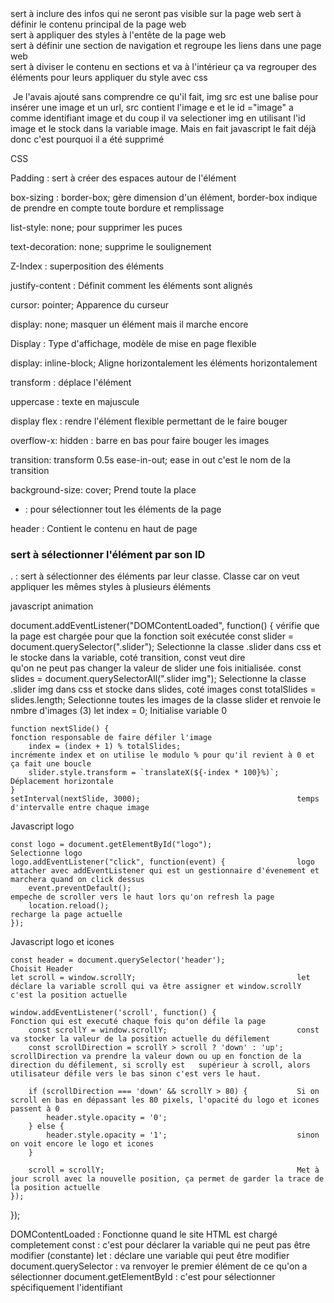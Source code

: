<head> sert à inclure des infos qui ne seront pas visible sur la page web

<body> sert à définir le contenu principal de la page web

<section class="header"> sert à appliquer des styles à l'entête de la page web

<nav> sert à définir une section de navigation et regroupe les liens dans une page web

<div class=""> sert à diviser le contenu en sections et va à l'intérieur ça va regrouper des éléments pour leurs appliquer du style avec css

<img src="" id="image"> Je l'avais ajouté sans comprendre ce qu'il fait, img src est une balise pour insérer une image et un url, src contient l'image e et le id ="image" a comme identifiant image et du coup il va selectioner img en utilisant l'id image et le stock dans la variable image. Mais en fait javascript le fait déjà donc c'est pourquoi il a été supprimé


CSS

Padding : sert à créer des espaces autour de l'élément

box-sizing : border-box; gère dimension d'un élément, border-box indique de prendre en compte toute bordure et remplissage

list-style: none; pour supprimer les puces

text-decoration: none; supprime le soulignement

Z-Index : superposition des éléments

justify-content : Définit comment les éléments sont alignés

cursor: pointer; Apparence du curseur

display: none; masquer un élément mais il marche encore

Display : Type d'affichage, modèle de mise en page flexible

display: inline-block; Aligne horizontalement les éléments horizontalement

transform : déplace l'élément

uppercase : texte en majuscule

display flex : rendre l'élément flexible permettant de le faire bouger

overflow-x: hidden : barre en bas pour faire bouger les images

transition: transform 0.5s ease-in-out; ease in out c'est le nom de la transition

background-size: cover; Prend toute la place

* : pour sélectionner tout les éléments de la page

header : Contient le contenu en haut de page

# sert à sélectionner l'élément par son ID

. : sert à sélectionner des éléments par leur classe. Classe car on veut appliquer les mêmes styles à plusieurs éléments



javascript animation

document.addEventListener("DOMContentLoaded", function() {          vérifie que la page est chargée pour que la fonction soit exécutée
    const slider = document.querySelector(".slider");               Selectionne la classe .slider dans css et le stocke dans la variable, coté transition, const veut dire  
                                                                    qu'on ne peut pas changer la valeur de slider une fois initialisée.
    const slides = document.querySelectorAll(".slider img");        Selectionne la classe .slider img dans css et stocke dans slides, coté images
    const totalSlides = slides.length;                              Selectionne toutes les images de la classe slider et renvoie le nmbre d'images (3)
    let index = 0;                                                  Initialise variable 0

    function nextSlide() {                                          fonction responsable de faire défiler l'image
        index = (index + 1) % totalSlides;                          incrémente index et on utilise le modulo % pour qu'il revient à 0 et ça fait une boucle
        slider.style.transform = `translateX(${-index * 100}%)`;    Déplacement horizontale
    }
    setInterval(nextSlide, 3000);                                   temps d'intervalle entre chaque image


Javascript logo

    const logo = document.getElementById("logo");                   Selectionne logo 
    logo.addEventListener("click", function(event) {                logo attacher avec addEventListener qui est un gestionnaire d'évenement et marchera quand on click dessus
        event.preventDefault();                                     empeche de scroller vers le haut lors qu'on refresh la page
        location.reload();                                          recharge la page actuelle
    });


Javascript logo et icones

    const header = document.querySelector('header');                Choisit Header
    let scroll = window.scrollY;                                    let déclare la variable scroll qui va être assigner et window.scrollY c'est la position actuelle     

    window.addEventListener('scroll', function() {                  Fonction qui est executé chaque fois qu'on défile la page
        const scrollY = window.scrollY;                             const va stocker la valeur de la position actuelle du défilement 
        const scrollDirection = scrollY > scroll ? 'down' : 'up';   scrollDirection va prendre la valeur down ou up en fonction de la direction du défilement, si scrolly est   supérieur à scroll, alors utilisateur défile vers le bas sinon c'est vers le haut.

        if (scrollDirection === 'down' && scrollY > 80) {           Si on scroll en bas en dépassant les 80 pixels, l'opacité du logo et icones passent à 0
            header.style.opacity = '0'; 
        } else {
            header.style.opacity = '1';                             sinon on voit encore le logo et icones
        }

        scroll = scrollY;                                           Met à jour scroll avec la nouvelle position, ça permet de garder la trace de la position actuelle
    });
});


DOMContentLoaded : Fonctionne quand le site HTML est chargé completement
const :  c'est pour déclarer la variable qui ne peut pas être modifier (constante)
let : déclare une variable qui peut être modifier
document.querySelector : va renvoyer le premier élément de ce qu'on a sélectionner
document.getElementById : c'est pour sélectionner spécifiquement l'identifiant